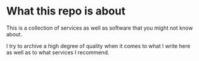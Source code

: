 # What this repo is about

This is a collection of services as well as software that you might not know about. 

I try to archive a high degree of quality when it comes to what I write here as well as to what services I recommend.  